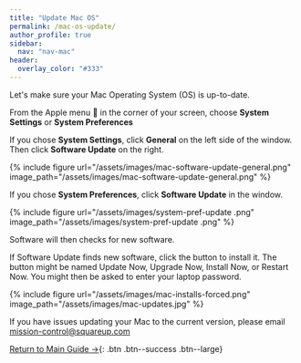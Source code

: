 ```yaml
---
title: "Update Mac OS"
permalink: /mac-os-update/
author_profile: true
sidebar:
  nav: "nav-mac"
header:
  overlay_color: "#333"
---
```


Let's make sure your Mac Operating System (OS) is up-to-date.


From the Apple menu  in the corner of your screen, choose __System Settings__ or __System Preferences__

If you chose __System Settings__, click __General__ on the left side of the window. Then click __Software Update__ on the right.

{% include figure url="/assets/images/mac-software-update-general.png" image_path="/assets/images/mac-software-update-general.png" %}

If you chose __System Preferences__, click __Software Update__ in the window.

{% include figure url="/assets/images/system-pref-update .png" image_path="/assets/images/system-pref-update .png" %}

Software  will then checks for new software. 

If Software Update finds new software, click the button to install it. The button might be named Update Now, Upgrade Now, Install Now, or Restart Now. You might then be asked to enter your laptop password.

{% include figure url="/assets/images/mac-installs-forced.png" image_path="/assets/images/mac-updates.jpg" %}

If you have issues updating your Mac to the current version, please email mission-control@squareup.com

[Return to Main Guide &rarr;](/mac-installs){: .btn .btn--success .btn--large}
